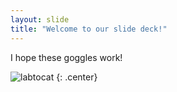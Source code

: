 ```yaml
---
layout: slide
title: "Welcome to our slide deck!"
---
```


I hope these goggles work!

![labtocat](https://octodex.github.com/images/labtocat.png)
{: .center}
